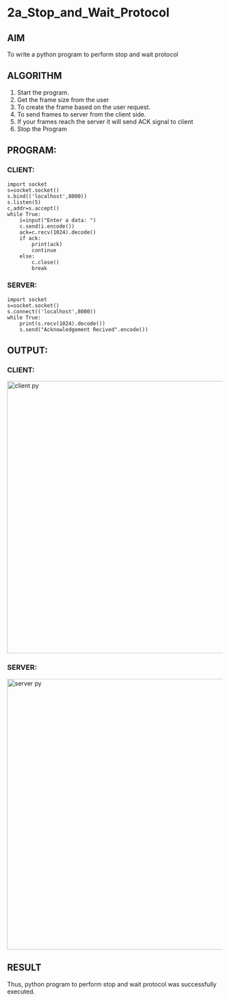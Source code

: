 # 2a_Stop_and_Wait_Protocol
## AIM 
To write a python program to perform stop and wait protocol
## ALGORITHM
1. Start the program.
2. Get the frame size from the user
3. To create the frame based on the user request.
4. To send frames to server from the client side.
5. If your frames reach the server it will send ACK signal to client
6. Stop the Program
## PROGRAM:
### CLIENT:
```
import socket
s=socket.socket()
s.bind(('localhost',8000))
s.listen(5)
c,addr=s.accept()
while True:
    i=input("Enter a data: ")
    c.send(i.encode())
    ack=c.recv(1024).decode()
    if ack:
        print(ack)
        continue
    else:
        c.close()
        break
```
### SERVER:
```
import socket
s=socket.socket()
s.connect(('localhost',8000))
while True:
    print(s.recv(1024).decode())
    s.send("Acknowledgement Recived".encode())
```
## OUTPUT:
### CLIENT:
<img width="635" alt="client py" src="https://github.com/Ganesh23013987/2a_Stop_and_Wait_Protocol/assets/147473768/801512db-3de7-45c9-8018-1e0cee871beb">

### SERVER:
<img width="632" alt="server py" src="https://github.com/Ganesh23013987/2a_Stop_and_Wait_Protocol/assets/147473768/a983f904-1fef-4b7c-a79c-d2dfc8fd27cd">

## RESULT
Thus, python program to perform stop and wait protocol was successfully executed.
